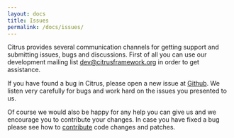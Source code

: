 ```yaml
---
layout: docs
title: Issues
permalink: /docs/issues/
---
```


Citrus provides several communication channels for getting support and submitting issues, bugs and discussions. First of 
all you can use our development mailing list [dev@citrusframework.org](mailto:dev@citrusframework.org) in order to get assistance.

If you have found a bug in Citrus, please open a new issue at [Github](https://github.com/citrus/issues). We listen very carefully 
for bugs and work hard on the issues you presented to us.

Of course we would also be happy for any help you can give us and we encourage you to contribute your changes. In case 
you have fixed a bug please see how to [contribute](/docs/contributing) code changes and patches.